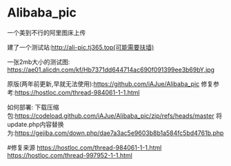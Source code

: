 # Alibaba_pic
一个美到不行的阿里图床上传



建了一个测试站:http://ali-pic.tj365.top(可能需要扶墙)

一张2mb大小的测试图:
https://ae01.alicdn.com/kf/Hb7371dd644714ac690f091399ee3b69bY.jpg

原版(两年前更新,早就无法使用):https://github.com/iAJue/Alibaba_pic
修复参考:https://hostloc.com/thread-984061-1-1.html

如何部署:
下载压缩包:https://codeload.github.com/iAJue/Alibaba_pic/zip/refs/heads/master
将update.php内容替换为:https://gejiba.com/down.php/dae7a3ac5e9603b8b1a584fc5bd4761b.php

#修复来源
https://hostloc.com/thread-984061-1-1.html
https://hostloc.com/thread-997952-1-1.html
